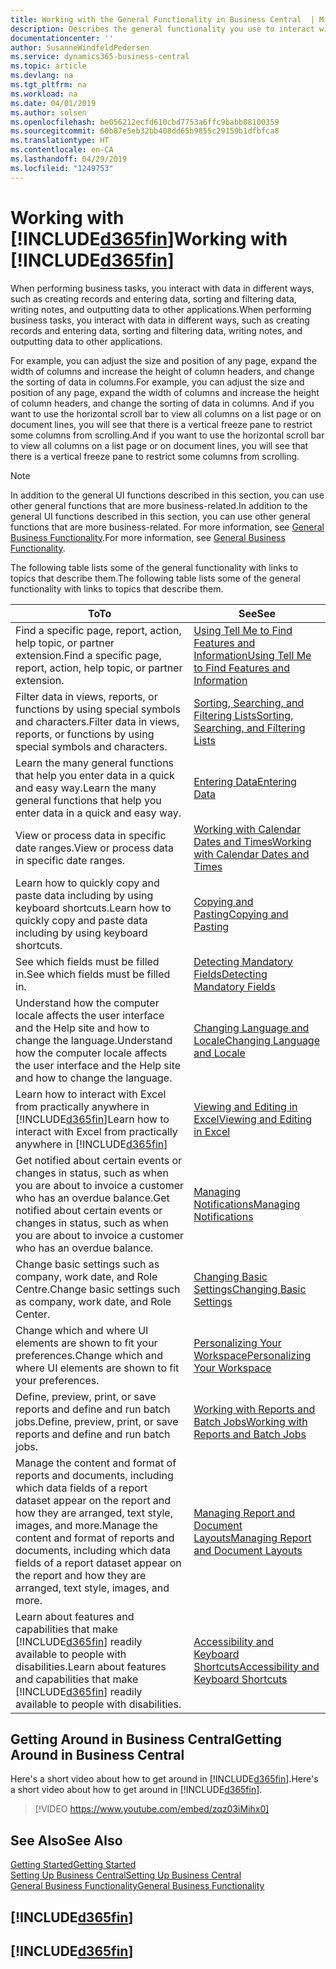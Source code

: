 ```yaml
---
title: Working with the General Functionality in Business Central  | Microsoft Docs
description: Describes the general functionality you use to interact with data in Business Central, such as entering values, sorting data, and changing views.
documentationcenter: ''
author: SusanneWindfeldPedersen
ms.service: dynamics365-business-central
ms.topic: article
ms.devlang: na
ms.tgt_pltfrm: na
ms.workload: na
ms.date: 04/01/2019
ms.author: solsen
ms.openlocfilehash: be056212ecfd610cbd7753a6ffc9babb08100359
ms.sourcegitcommit: 60b87e5eb32bb408dd65b9855c29159b1dfbfca8
ms.translationtype: HT
ms.contentlocale: en-CA
ms.lasthandoff: 04/29/2019
ms.locfileid: "1249753"
---
```

# <a name="working-with-included365finincludesd365finmdmd"></a><span data-ttu-id="df9f7-103">Working with [!INCLUDE[d365fin](includes/d365fin_md.md)]</span><span class="sxs-lookup"><span data-stu-id="df9f7-103">Working with [!INCLUDE[d365fin](includes/d365fin_md.md)]</span></span>
<span data-ttu-id="df9f7-104">When performing business tasks, you interact with data in different ways, such as creating records and entering data, sorting and filtering data, writing notes, and outputting data to other applications.</span><span class="sxs-lookup"><span data-stu-id="df9f7-104">When performing business tasks, you interact with data in different ways, such as creating records and entering data, sorting and filtering data, writing notes, and outputting data to other applications.</span></span>

<span data-ttu-id="df9f7-105">For example, you can adjust the size and position of any page, expand the width of columns and increase the height of column headers, and change the sorting of data in columns.</span><span class="sxs-lookup"><span data-stu-id="df9f7-105">For example, you can adjust the size and position of any page, expand the width of columns and increase the height of column headers, and change the sorting of data in columns.</span></span> <span data-ttu-id="df9f7-106">And if you want to use the horizontal scroll bar to view all columns on a list page or on document lines, you will see that there is a vertical freeze pane to restrict some columns from scrolling.</span><span class="sxs-lookup"><span data-stu-id="df9f7-106">And if you want to use the horizontal scroll bar to view all columns on a list page or on document lines, you will see that there is a vertical freeze pane to restrict some columns from scrolling.</span></span>

> [!NOTE]
> <span data-ttu-id="df9f7-107">In addition to the general UI functions described in this section, you can use other general functions that are more business-related.</span><span class="sxs-lookup"><span data-stu-id="df9f7-107">In addition to the general UI functions described in this section, you can use other general functions that are more business-related.</span></span> <span data-ttu-id="df9f7-108">For more information, see [General Business Functionality](ui-across-business-areas.md).</span><span class="sxs-lookup"><span data-stu-id="df9f7-108">For more information, see [General Business Functionality](ui-across-business-areas.md).</span></span>

<span data-ttu-id="df9f7-109">The following table lists some of the general functionality with links to topics that describe them.</span><span class="sxs-lookup"><span data-stu-id="df9f7-109">The following table lists some of the general functionality with links to topics that describe them.</span></span>

| <span data-ttu-id="df9f7-110">To</span><span class="sxs-lookup"><span data-stu-id="df9f7-110">To</span></span> | <span data-ttu-id="df9f7-111">See</span><span class="sxs-lookup"><span data-stu-id="df9f7-111">See</span></span> |
| --- | --- |
| <span data-ttu-id="df9f7-112">Find a specific page, report, action, help topic, or partner extension.</span><span class="sxs-lookup"><span data-stu-id="df9f7-112">Find a specific page, report, action, help topic, or partner extension.</span></span> |[<span data-ttu-id="df9f7-113">Using Tell Me to Find Features and Information</span><span class="sxs-lookup"><span data-stu-id="df9f7-113">Using Tell Me to Find Features and Information</span></span>](ui-search.md) |
| <span data-ttu-id="df9f7-114">Filter data in views, reports, or functions by using special symbols and characters.</span><span class="sxs-lookup"><span data-stu-id="df9f7-114">Filter data in views, reports, or functions by using special symbols and characters.</span></span> |[<span data-ttu-id="df9f7-115">Sorting, Searching, and Filtering Lists</span><span class="sxs-lookup"><span data-stu-id="df9f7-115">Sorting, Searching, and Filtering Lists</span></span>](ui-enter-criteria-filters.md) |
|<span data-ttu-id="df9f7-116">Learn the many general functions that help you enter data in a quick and easy way.</span><span class="sxs-lookup"><span data-stu-id="df9f7-116">Learn the many general functions that help you enter data in a quick and easy way.</span></span>|[<span data-ttu-id="df9f7-117">Entering Data</span><span class="sxs-lookup"><span data-stu-id="df9f7-117">Entering Data</span></span>](ui-enter-data.md)|
| <span data-ttu-id="df9f7-118">View or process data in specific date ranges.</span><span class="sxs-lookup"><span data-stu-id="df9f7-118">View or process data in specific date ranges.</span></span> |[<span data-ttu-id="df9f7-119">Working with Calendar Dates and Times</span><span class="sxs-lookup"><span data-stu-id="df9f7-119">Working with Calendar Dates and Times</span></span>](ui-enter-date-ranges.md) |
|<span data-ttu-id="df9f7-120">Learn how to quickly copy and paste data including by using keyboard shortcuts.</span><span class="sxs-lookup"><span data-stu-id="df9f7-120">Learn how to quickly copy and paste data including by using keyboard shortcuts.</span></span>|[<span data-ttu-id="df9f7-121">Copying and Pasting</span><span class="sxs-lookup"><span data-stu-id="df9f7-121">Copying and Pasting</span></span>](ui-copy-paste.md)|
| <span data-ttu-id="df9f7-122">See which fields must be filled in.</span><span class="sxs-lookup"><span data-stu-id="df9f7-122">See which fields must be filled in.</span></span> |[<span data-ttu-id="df9f7-123">Detecting Mandatory Fields</span><span class="sxs-lookup"><span data-stu-id="df9f7-123">Detecting Mandatory Fields</span></span>](ui-mandatory-fields.md) |
|<span data-ttu-id="df9f7-124">Understand how the computer locale affects the user interface and the Help site and how to change the language.</span><span class="sxs-lookup"><span data-stu-id="df9f7-124">Understand how the computer locale affects the user interface and the Help site and how to change the language.</span></span>|[<span data-ttu-id="df9f7-125">Changing Language and Locale</span><span class="sxs-lookup"><span data-stu-id="df9f7-125">Changing Language and Locale</span></span>](about-locale-language.md)|
|<span data-ttu-id="df9f7-126">Learn how to interact with Excel from practically anywhere in [!INCLUDE[d365fin](includes/d365fin_md.md)]</span><span class="sxs-lookup"><span data-stu-id="df9f7-126">Learn how to interact with Excel from practically anywhere in [!INCLUDE[d365fin](includes/d365fin_md.md)]</span></span>|[<span data-ttu-id="df9f7-127">Viewing and Editing in Excel</span><span class="sxs-lookup"><span data-stu-id="df9f7-127">Viewing and Editing in Excel</span></span>](across-work-with-excel.md)|
|<span data-ttu-id="df9f7-128">Get notified about certain events or changes in status, such as when you are about to invoice a customer who has an overdue balance.</span><span class="sxs-lookup"><span data-stu-id="df9f7-128">Get notified about certain events or changes in status, such as when you are about to invoice a customer who has an overdue balance.</span></span>|[<span data-ttu-id="df9f7-129">Managing Notifications</span><span class="sxs-lookup"><span data-stu-id="df9f7-129">Managing Notifications</span></span>](ui-smart-notifications.md)|
| <span data-ttu-id="df9f7-130">Change basic settings such as company, work date, and Role Centre.</span><span class="sxs-lookup"><span data-stu-id="df9f7-130">Change basic settings such as company, work date, and Role Center.</span></span> |[<span data-ttu-id="df9f7-131">Changing Basic Settings</span><span class="sxs-lookup"><span data-stu-id="df9f7-131">Changing Basic Settings</span></span>](ui-change-basic-settings.md) |
| <span data-ttu-id="df9f7-132">Change which and where UI elements are shown to fit your preferences.</span><span class="sxs-lookup"><span data-stu-id="df9f7-132">Change which and where UI elements are shown to fit your preferences.</span></span>|[<span data-ttu-id="df9f7-133">Personalizing Your Workspace</span><span class="sxs-lookup"><span data-stu-id="df9f7-133">Personalizing Your Workspace</span></span>](ui-personalization-user.md) |
|<span data-ttu-id="df9f7-134">Define, preview, print, or save reports and define and run batch jobs.</span><span class="sxs-lookup"><span data-stu-id="df9f7-134">Define, preview, print, or save reports and define and run batch jobs.</span></span>|[<span data-ttu-id="df9f7-135">Working with Reports and Batch Jobs</span><span class="sxs-lookup"><span data-stu-id="df9f7-135">Working with Reports and Batch Jobs</span></span>](ui-work-report.md)|
| <span data-ttu-id="df9f7-136">Manage the content and format of reports and documents, including which data fields of a report dataset appear on the report and how they are arranged, text style, images, and more.</span><span class="sxs-lookup"><span data-stu-id="df9f7-136">Manage the content and format of reports and documents, including which data fields of a report dataset appear on the report and how they are arranged, text style, images, and more.</span></span>|[<span data-ttu-id="df9f7-137">Managing Report and Document Layouts</span><span class="sxs-lookup"><span data-stu-id="df9f7-137">Managing Report and Document Layouts</span></span>](ui-manage-report-layouts.md) |
|<span data-ttu-id="df9f7-138">Learn about features and capabilities that make [!INCLUDE[d365fin](includes/d365fin_md.md)] readily available to people with disabilities.</span><span class="sxs-lookup"><span data-stu-id="df9f7-138">Learn about features and capabilities that make [!INCLUDE[d365fin](includes/d365fin_md.md)] readily available to people with disabilities.</span></span>|[<span data-ttu-id="df9f7-139">Accessibility and Keyboard Shortcuts</span><span class="sxs-lookup"><span data-stu-id="df9f7-139">Accessibility and Keyboard Shortcuts</span></span>](ui-accessibility.md)|

## <a name="getting-around-in-business-central"></a><span data-ttu-id="df9f7-140">Getting Around in Business Central</span><span class="sxs-lookup"><span data-stu-id="df9f7-140">Getting Around in Business Central</span></span>
<span data-ttu-id="df9f7-141">Here's a short video about how to get around in [!INCLUDE[d365fin](includes/d365fin_md.md)].</span><span class="sxs-lookup"><span data-stu-id="df9f7-141">Here's a short video about how to get around in [!INCLUDE[d365fin](includes/d365fin_md.md)].</span></span>

> [!VIDEO https://www.youtube.com/embed/zqz03iMihx0]

## <a name="see-also"></a><span data-ttu-id="df9f7-142">See Also</span><span class="sxs-lookup"><span data-stu-id="df9f7-142">See Also</span></span>
[<span data-ttu-id="df9f7-143">Getting Started</span><span class="sxs-lookup"><span data-stu-id="df9f7-143">Getting Started</span></span>](product-get-started.md)  
[<span data-ttu-id="df9f7-144">Setting Up Business Central</span><span class="sxs-lookup"><span data-stu-id="df9f7-144">Setting Up Business Central</span></span>](setup.md)  
[<span data-ttu-id="df9f7-145">General Business Functionality</span><span class="sxs-lookup"><span data-stu-id="df9f7-145">General Business Functionality</span></span>](ui-across-business-areas.md)  

## [!INCLUDE[d365fin](includes/free_trial_md.md)]  
## [!INCLUDE[d365fin](includes/training_link_md.md)]
